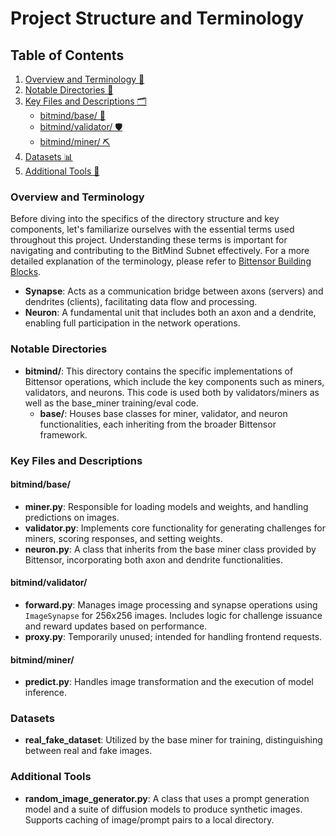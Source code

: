 # Project Structure and Terminology

## Table of Contents

1. [Overview and Terminology 📖](#overview-and-terminology)
2. [Notable Directories 📁](#notable-directories)
3. [Key Files and Descriptions 🗂️](#key-files-and-descriptions)
      - [bitmind/base/ 🔧](#bitmindbase)
      - [bitmind/validator/ 🛡️](#bitmindvalidator)
      - [bitmind/miner/ ⛏️](#bitmindminer)
4. [Datasets 📊](#datasets)
5. [Additional Tools 🧰](#additional-tools)

### Overview and Terminology

Before diving into the specifics of the directory structure and key components, let's familiarize ourselves with the essential terms used throughout this project. Understanding these terms is important for navigating and contributing to the BitMind Subnet effectively. For a more detailed explanation of the terminology, please refer to [Bittensor Building Blocks](https://docs.bittensor.com/learn/bittensor-building-blocks).

- **Synapse**: Acts as a communication bridge between axons (servers) and dendrites (clients), facilitating data flow and processing.
- **Neuron**: A fundamental unit that includes both an axon and a dendrite, enabling full participation in the network operations.

### Notable Directories

- **bitmind/**: This directory contains the specific implementations of Bittensor operations, which include the key components such as miners, validators, and neurons. This code is used both by validators/miners as well as the base_miner training/eval code.
  - **base/**: Houses base classes for miner, validator, and neuron functionalities, each inheriting from the broader Bittensor framework. 

### Key Files and Descriptions

#### bitmind/base/
- **miner.py**: Responsible for loading models and weights, and handling predictions on images.
- **validator.py**: Implements core functionality for generating challenges for miners, scoring responses, and setting weights.
- **neuron.py**: A class that inherits from the base miner class provided by Bittensor, incorporating both axon and dendrite functionalities.

#### bitmind/validator/
- **forward.py**: Manages image processing and synapse operations using `ImageSynapse` for 256x256 images. Includes logic for challenge issuance and reward updates based on performance.
- **proxy.py**: Temporarily unused; intended for handling frontend requests.

#### bitmind/miner/
- **predict.py**: Handles image transformation and the execution of model inference.

### Datasets

- **real_fake_dataset**: Utilized by the base miner for training, distinguishing between real and fake images.

### Additional Tools

- **random_image_generator.py**: A class that uses a prompt generation model and a suite of diffusion models to produce synthetic images. Supports caching of image/prompt pairs to a local directory.